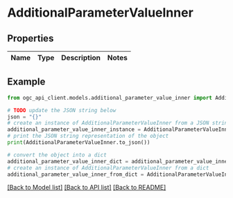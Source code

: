 # AdditionalParameterValueInner


## Properties

Name | Type | Description | Notes
------------ | ------------- | ------------- | -------------

## Example

```python
from ogc_api_client.models.additional_parameter_value_inner import AdditionalParameterValueInner

# TODO update the JSON string below
json = "{}"
# create an instance of AdditionalParameterValueInner from a JSON string
additional_parameter_value_inner_instance = AdditionalParameterValueInner.from_json(json)
# print the JSON string representation of the object
print(AdditionalParameterValueInner.to_json())

# convert the object into a dict
additional_parameter_value_inner_dict = additional_parameter_value_inner_instance.to_dict()
# create an instance of AdditionalParameterValueInner from a dict
additional_parameter_value_inner_from_dict = AdditionalParameterValueInner.from_dict(additional_parameter_value_inner_dict)
```
[[Back to Model list]](../README.md#documentation-for-models) [[Back to API list]](../README.md#documentation-for-api-endpoints) [[Back to README]](../README.md)


